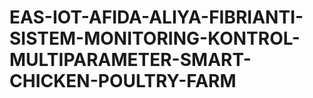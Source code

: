 # EAS-IOT-AFIDA-ALIYA-FIBRIANTI-SISTEM-MONITORING-KONTROL-MULTIPARAMETER-SMART-CHICKEN-POULTRY-FARM
